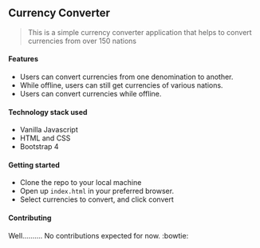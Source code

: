 ## Currency Converter

> This is a simple currency converter application that helps to convert currencies from over 150 nations

#### Features
- Users can convert currencies from one denomination to another.
- While offline, users can still get currencies of various nations.
- Users can convert currencies while offline.

#### Technology stack used
- Vanilla Javascript
- HTML and CSS
- Bootstrap 4

#### Getting started
- Clone the repo to your local machine
- Open up `index.html` in your preferred browser.
- Select currencies to convert, and click convert

#### Contributing
Well.......... No contributions expected for now. :bowtie:
